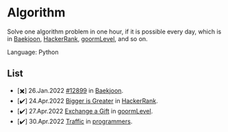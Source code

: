 # Algorithm

Solve one algorithm problem in one hour, if it is possible every day, which is in [Baekjoon], [HackerRank], [goormLevel], and so on.  

Language: Python

<!-- 
Success - :heavy_check_mark: 
Fail - :heavy_multiplication_x:
-->

## List
- [:heavy_multiplication_x:] 26.Jan.2022 [#12899](https://www.acmicpc.net/problem/12899) in [Baekjoon].
- [:heavy_check_mark:] 24.Apr.2022 [Bigger is Greater](https://www.hackerrank.com/challenges/bigger-is-greater/) in [HackerRank].
- [:heavy_check_mark:] 27.Apr.2022 [Exchange a Gift](https://level.goorm.io/exam/47878/%EC%82%AC%EC%9D%80%ED%92%88-%EA%B5%90%ED%99%98%ED%95%98%EA%B8%B0/quiz/1) in [goormLevel].
- [:heavy_check_mark:] 30.Apr.2022 [Traffic](https://programmers.co.kr/learn/courses/30/lessons/17676) in [programmers].


[Baekjoon]: https://www.acmicpc.net/
[HackerRank]: https://www.hackerrank.com/
[goormLevel]: https://level.goorm.io/
[programmers]: https://programmers.co.kr/

